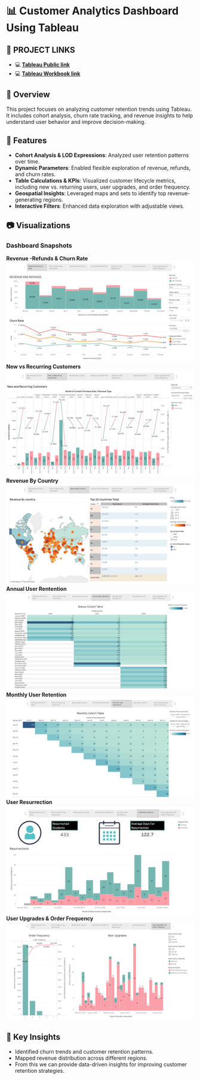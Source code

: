 # 📊 Customer Analytics Dashboard Using Tableau


## 🔗 **PROJECT LINKS**
- 💻 [**Tableau Public link**](https://public.tableau.com/app/profile/arun.kumar4199/viz/CustomerAnalyticsRevenueChurnandRetention/CustomerChurnAnalytics?publish=yes)
- 💻 [**Tableau Workbook link**](https://github.com/arunkumarsp-ds/Customer-Analytics-Dashboards-In-Tableau/blob/main/Customer%20analytics%20Dashboards%20-Tableau%20Workbook.twbx)

## 📌 Overview
This project focuses on analyzing customer retention trends using Tableau. It includes cohort analysis, churn rate tracking, and revenue insights to help understand user behavior and improve decision-making.

## 🚀 Features
- **Cohort Analysis & LOD Expressions**: Analyzed user retention patterns over time.
- **Dynamic Parameters**: Enabled flexible exploration of revenue, refunds, and churn rates.
- **Table Calculations & KPIs**: Visualized customer lifecycle metrics, including new vs. returning users, user upgrades, and order frequency.
- **Geospatial Insights**: Leveraged maps and sets to identify top revenue-generating regions.
- **Interactive Filters**: Enhanced data exploration with adjustable views.


## 📷 Visualizations

### Dashboard Snapshots

**Revenue -Refunds & Churn Rate**
![Revenue -Refunds & Churn Rate](https://github.com/arunkumarsp-ds/Customer-Analytics-Dashboards-In-Tableau/blob/32203ba6738f45c95704d8d164f02945486b2a24/Dashboard%20Snapshots/Revenue%20-Refunds%20%26%20Churn%20Rate.png)
**New vs Recurring Customers**
![New vs Recurring Customers](https://github.com/arunkumarsp-ds/Customer-Analytics-Dashboards-In-Tableau/blob/dff8b68b33b0d2d885600d0ea4b8168f09f6aac0/Dashboard%20Snapshots/New%20Vs%20Recurring%20Customers.png)
**Revenue By Country**
![Revenue By Country](https://github.com/arunkumarsp-ds/Customer-Analytics-Dashboards-In-Tableau/blob/09e2df3838f7d4b959a26fd3a9a7d7dc8c5880ad/Dashboard%20Snapshots/Revenue%20By%20country.png)
**Annual User Rentention**
![Annual User Rentention](https://github.com/arunkumarsp-ds/Customer-Analytics-Dashboards-In-Tableau/blob/a127ebf1dce8f2e44e7fe3befa817aaf1847d819/Dashboard%20Snapshots/Annual%20User%20Retention.png)
**Monthly User Retention**
![Monthly User Retention](https://github.com/arunkumarsp-ds/Customer-Analytics-Dashboards-In-Tableau/blob/a91be0377a4e798d50b4795b90484bde13a3dbf1/Dashboard%20Snapshots/Monthly%20User%20Retention.png)
**User Resurrection**
![User Resurrection](https://github.com/arunkumarsp-ds/Customer-Analytics-Dashboards-In-Tableau/blob/ee5c31d242b857660a0d95ccf06205d04f3b71fd/Dashboard%20Snapshots/User%20Resurrection.png)
**User Upgrades & Order Frequency**
![User Upgrades & Order Frequency](https://github.com/arunkumarsp-ds/Customer-Analytics-Dashboards-In-Tableau/blob/ee5c31d242b857660a0d95ccf06205d04f3b71fd/Dashboard%20Snapshots/User%20Upgrades%20%26%20Order%20Frequency.png)

## 📢 Key Insights
- Identified churn trends and customer retention patterns.
- Mapped revenue distribution across different regions.
- From this we can provide data-driven insights for improving customer retention strategies.
